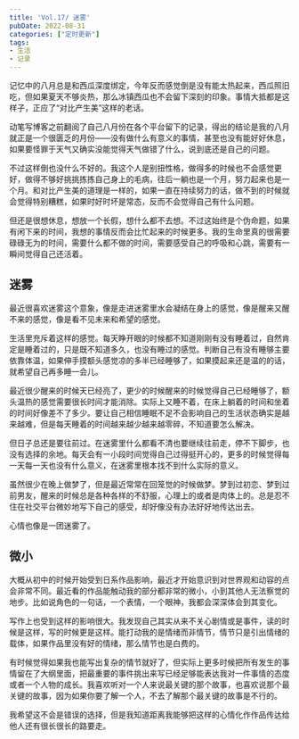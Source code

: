 ```yaml
---
title: 'Vol.17/ 迷雾'
pubDate: 2022-08-31
categories: ["定时更新"]
tags:
- 生活
- 记录
---
```


记忆中的八月总是和西瓜深度绑定，今年反而感觉倒是没有能太热起来，西瓜照旧吃，但如果夏天不够炎热，那么冰镇西瓜也不会留下深刻的印象。事情大抵都是这样子，正应了“对比产生美”这样的老话。

动笔写博客之前翻阅了自己八月份在各个平台留下的记录，得出的结论是我的八月就正是一个很匮乏的月份——没有做什么有意义的事情，甚至也没有能好好休息，如果要怪罪于天气又确实没能觉得天气做错了什么，说到底还是自己的问题。

不过这样倒也没什么不好的。我这个人是别扭性格，做得多的时候也不会感觉更好，做得不够好挑挑拣拣自己身上的毛病，往后一躺也是一个月，努力起来也是一个月。和对比产生美的道理是一样的，如果一直在持续努力的话，做不到的时候就会觉得特别糟糕，如果时好时坏是常态，反而不会觉得自己有什么问题。

但还是很想休息，想放一个长假，想什么都不去想。不过这始终是个伪命题，如果有闲下来的时间，我想的事情反而会比忙起来的时候更多。我的生命里真的很需要碌碌无为的时间，需要什么都不做的时间，需要感受自己的呼吸和心跳，需要有一瞬间觉得自己还活着。

## 迷雾

最近很喜欢迷雾这个意象，像是走进迷雾里水会凝结在身上的感觉，像是醒来又醒不来的感觉，像是看不见未来和希望的感觉。

生活里充斥着这样的感觉。每天睁开眼的时候都不知道刚刚有没有睡着过，自然肯定是睡着过的，只是既不知道多久，也没有睡过的感觉。判断自己有没有睡够主要依靠体温，如果伸手摸额头感觉凉的多半已经睡够了，如果摸起来还是温的的话，就希望自己再多睡一会儿。

最近很少醒来的时候天已经亮了，更少的时候醒来的时候觉得自己已经睡够了，额头温热的感觉需要很长时间才能消除。实际上又睡不着，在床上躺着的时间和坐着的时间好像差不了多少。要让自己相信睡眠不足不会影响自己的生活状态确实是越来越难，但是每天睡着的时间越来越少越来越零碎，不知道要怎么解决。

但日子总还是要往前过。在迷雾里什么都看不清也要继续往前走，停不下脚步，也没有选择的余地。每天会有一小段时间觉得自己过得挺开心的，更多的时候觉得每一天每一天也没有什么意义，在迷雾里根本找不到什么实际的意义。

虽然很少在晚上做梦了，但是最近常常在回笼觉的时候做梦。梦到过初恋、梦到过前男友，醒来的时候总是各种各样的不舒服，心理上的或者是肉体上的。总是忍不住在社交平台微妙地写下自己的感受，却好像没有办法好好地传达出去。

心情也像是一团迷雾了。

## 微小

大概从初中的时候开始受到日系作品影响，最近才开始意识到对世界观和动容的点会非常不同。最近看的作品能触动我的部分都非常的微小，小到其他人无法察觉的地步。比如说角色的一句话，一个表情，一个眼神，我都会深深体会到其变化。

写作上也受到这样的影响很大。我发现自己其实从来不关心剧情或是事件，读的时候是这样，写的时候更是这样。能打动我的是情绪而非情节，情节只是引出情绪的载体，如果作品里没有好的情绪，那么情节也是白费的。

有时候觉得如果我也能写出复杂的情节就好了，但实际上更多时候把所有发生的事情留在了大纲里面，把最重要的事件挑出来写已经足够能表达我对一件事情的态度或者一个人物的成长。我喜欢听对一个人来说最关键的那个故事，也喜欢说那个最关键的故事，因为如果你要了解一个人，不去了解那个最关键的故事是不行的。

我希望这不会是错误的选择，但是我知道距离我能够把这样的心情化作作品传达给他人还有很长很长的路要走。
